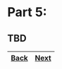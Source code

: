 # Part 5:

## TBD

| [Back](part-4.md) | [Next](part-6.md) |
| ----------------- | ----------------- |

